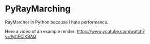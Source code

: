 # PyRayMarching
RayMarcher in Python because I hate performance.

Here a video of an example render:
https://www.youtube.com/watch?v=1yihFCiKBAQ
